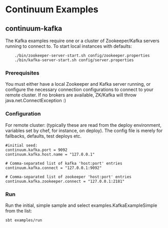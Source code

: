# Continuum Examples 
## continuum-kafka   
The Kafka examples require one or a cluster of Zookeeper/Kafka servers running to connect to. 
To start local instances with defaults:

        ./bin/zookeeper-server-start.sh config/zookeeper.properties
        ./bin/kafka-server-start.sh config/server.properties

### Prerequisites
You must either have a local Zookeeper and Kafka server
running, or configure the necessary connection configurations to connect to
your remote cluster. If no brokers are available, ZK/Kafka will throw java.net.ConnectException :)

### Configuration
For remote cluster: (typically these are read from the deploy environment,
variables set by chef, for instance, on deploy). The config file is merely
for fallbacks, defaults, test deploys etc.

    #initial seed:
    continuum.kafka.port = 9092
    continuum.kafka.host.name = "127.0.0.1"
    
    # Comma-separated list of kafka 'host:port' entries
    continuum.kafka.connect = "127.0.0.1:9092"
    
    # Comma-separated list of zookeeper 'host:port' entries
    continuum.kafka.zookeeper.connect = "127.0.0.1:2181"
 
### Run 
Run the initial, simple sample and select examples.KafkaExampleSimple from the list:
      
    sbt examples/run
 
